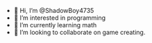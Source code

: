 - 👋 Hi, I’m @ShadowBoy4735
- 👀 I’m interested in programming
- 🌱 I’m currently learning math
- 💞️ I’m looking to collaborate on game creating.
